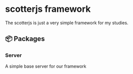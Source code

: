 # scotterjs framework

The scotterjs is just a very simple framework for my studies.

## 📦 Packages

### Server

A simple base server for our framework
